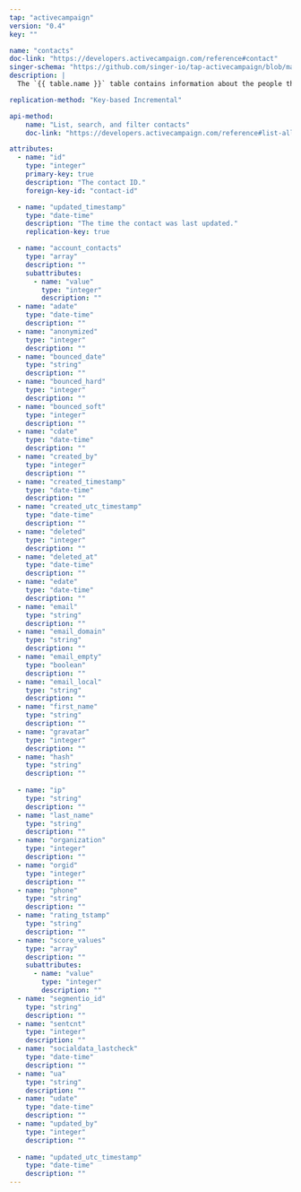 ```yaml
---
tap: "activecampaign"
version: "0.4"
key: ""

name: "contacts"
doc-link: "https://developers.activecampaign.com/reference#contact"
singer-schema: "https://github.com/singer-io/tap-activecampaign/blob/master/tap_activecampaign/schemas/contacts.json"
description: |
  The `{{ table.name }}` table contains information about the people that you market or sell to in your {{ integration.display_name }} account.

replication-method: "Key-based Incremental"

api-method:
    name: "List, search, and filter contacts"
    doc-link: "https://developers.activecampaign.com/reference#list-all-contacts"

attributes:
  - name: "id"
    type: "integer"
    primary-key: true
    description: "The contact ID."
    foreign-key-id: "contact-id"

  - name: "updated_timestamp"
    type: "date-time"
    description: "The time the contact was last updated."
    replication-key: true

  - name: "account_contacts"
    type: "array"
    description: ""
    subattributes:
      - name: "value"
        type: "integer"
        description: ""
  - name: "adate"
    type: "date-time"
    description: ""
  - name: "anonymized"
    type: "integer"
    description: ""
  - name: "bounced_date"
    type: "string"
    description: ""
  - name: "bounced_hard"
    type: "integer"
    description: ""
  - name: "bounced_soft"
    type: "integer"
    description: ""
  - name: "cdate"
    type: "date-time"
    description: ""
  - name: "created_by"
    type: "integer"
    description: ""
  - name: "created_timestamp"
    type: "date-time"
    description: ""
  - name: "created_utc_timestamp"
    type: "date-time"
    description: ""
  - name: "deleted"
    type: "integer"
    description: ""
  - name: "deleted_at"
    type: "date-time"
    description: ""
  - name: "edate"
    type: "date-time"
    description: ""
  - name: "email"
    type: "string"
    description: ""
  - name: "email_domain"
    type: "string"
    description: ""
  - name: "email_empty"
    type: "boolean"
    description: ""
  - name: "email_local"
    type: "string"
    description: ""
  - name: "first_name"
    type: "string"
    description: ""
  - name: "gravatar"
    type: "integer"
    description: ""
  - name: "hash"
    type: "string"
    description: ""
  
  - name: "ip"
    type: "string"
    description: ""
  - name: "last_name"
    type: "string"
    description: ""
  - name: "organization"
    type: "integer"
    description: ""
  - name: "orgid"
    type: "integer"
    description: ""
  - name: "phone"
    type: "string"
    description: ""
  - name: "rating_tstamp"
    type: "string"
    description: ""
  - name: "score_values"
    type: "array"
    description: ""
    subattributes:
      - name: "value"
        type: "integer"
        description: ""
  - name: "segmentio_id"
    type: "string"
    description: ""
  - name: "sentcnt"
    type: "integer"
    description: ""
  - name: "socialdata_lastcheck"
    type: "date-time"
    description: ""
  - name: "ua"
    type: "string"
    description: ""
  - name: "udate"
    type: "date-time"
    description: ""
  - name: "updated_by"
    type: "integer"
    description: ""
  
  - name: "updated_utc_timestamp"
    type: "date-time"
    description: ""
---
```

